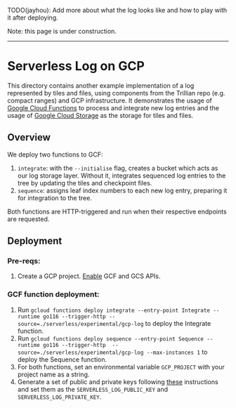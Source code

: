TODO(jayhou): Add more about what the log looks like and how to play with it after deploying.

Note: this page is under construction.

---

# Serverless Log on GCP
This directory contains another example implementation of a log represented by tiles and files, using components from the Trillian repo (e.g. compact ranges) and GCP infrastructure. It demonstrates the usage of [Google Cloud Functions](https://cloud.google.com/functions) to process and integrate new log entries and the usage of [Google Cloud Storage](https://cloud.google.com/storage) as the storage for tiles and files.

## Overview
We deploy two functions to GCF:
1. `integrate`: with the `--initialise` flag, creates a bucket which acts as our log storage layer. Without it, integrates sequenced log entries to the tree by updating the tiles and checkpoint files.
1. `sequence`: assigns leaf index numbers to each new log entry, preparing it for integration to the tree.

Both functions are HTTP-triggered and run when their respective endpoints are requested.

## Deployment
### Pre-reqs:
1.  Create a GCP project. [Enable](https://cloud.google.com/endpoints/docs/openapi/enable-api) GCF and GCS APIs.

### GCF function deployment:
1.  Run `gcloud functions deploy integrate --entry-point Integrate --runtime
    go116 --trigger-http --source=./serverless/experimental/gcp-log` to deploy the Integrate function.
1.  Run `gcloud functions deploy sequence --entry-point Sequence --runtime go116
    --trigger-http  --source=./serverless/experimental/gcp-log --max-instances 1` to deploy the Sequence function.
1.  For both functions, set an environmental variable `GCP_PROJECT` with your project name as a string.
1.  Generate a set of public and private keys following
    [these](https://github.com/google/trillian-examples/tree/master/serverless#generating-keys)
    instructions and set them as the `SERVERLESS_LOG_PUBLIC_KEY` and
    `SERVERLESS_LOG_PRIVATE_KEY`.

